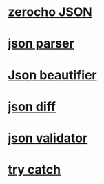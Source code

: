 # [zerocho JSON](https://www.zerocho.com/category/JavaScript/post/57432adfa48729787807c3fb)

# [json parser](http://json.parser.online.fr/)

# [Json beautifier](https://codebeautify.org/jsonviewer)

# [json diff](http://www.jsondiff.com/)

# [json validator](https://jsonlint.com/)

# [try catch](https://blog.voidmainvoid.net/205)
